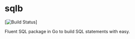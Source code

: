# sqlb
[![Build Status](https://travis-ci.org/jmoiron/sqlx.svg?branch=master)]

Fluent SQL package in Go to build SQL statements with easy.
